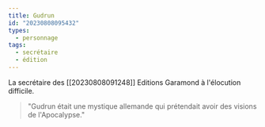 ```yaml
---
title: Gudrun
id: "20230808095432"
types:
  - personnage
tags:
  - secrétaire
  - édition
---
```


La secrétaire des [[20230808091248]] Editions Garamond à l'élocution difficile.

>"Gudrun était une mystique allemande qui prétendait avoir des visions de l'Apocalypse."